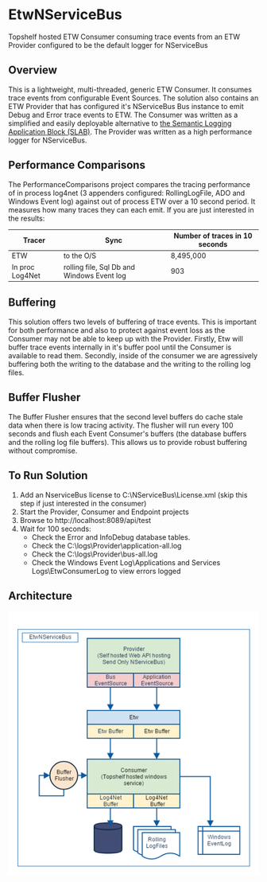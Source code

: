 # EtwNServiceBus

Topshelf hosted ETW Consumer consuming trace events from an ETW Provider configured to be the default logger for NServiceBus

## Overview

This is a lightweight, multi-threaded, generic ETW Consumer. It consumes trace events from configurable Event Sources. The solution also contains an ETW Provider that has configured it's NServiceBus Bus instance to emit Debug and Error trace events to ETW.
The Consumer was written as a simplified and easily deployable alternative to [the Semantic Logging Application Block (SLAB)](https://msdn.microsoft.com/en-us/library/dn440729(v=pandp.60).aspx). The Provider was written as a high performance logger for NServiceBus.

## Performance Comparisons

The PerformanceComparisons project compares the tracing performance of in process log4net (3 appenders configured: RollingLogFile, ADO and Windows Event log) against out of process ETW over a 10 second period.  It measures how many traces they can each emit.  If you are just interested in the results:

| Tracer            | Sync                                        | Number of traces in 10 seconds |
| ----------------- | --------------------------------------------|--------------------------------|
| ETW               | to the O/S                                  |8,495,000                       |
| In proc Log4Net   | rolling file, Sql Db and Windows Event log  |      903                       |                                  |

## Buffering

This solution offers two levels of buffering of trace events. This is important for both performance and also to protect against event loss as the Consumer may not be able to keep up with the Provider.  Firstly, Etw will buffer trace events internally in it's buffer pool until the Consumer is available to read them.  Secondly, inside of the consumer we are agressively buffering both the writing to the database and the writing to the rolling log files.

## Buffer Flusher

The Buffer Flusher ensures that the second level buffers do cache stale data when there is low tracing activity.  The flusher will run every 100 seconds and flush each Event Consumer's buffers (the database buffers and the rolling log file buffers).  This allows us to provide robust buffering without compromise. 

## To Run Solution

1. Add an NserviceBus license to C:\NServiceBus\License.xml (skip this step if just interested in the consumer)
2. Start the Provider, Consumer and Endpoint projects
3. Browse to http://localhost:8089/api/test
4. Wait for 100 seconds: 
    + Check the Error and InfoDebug database tables. 
    + Check the C:\logs\Provider\application-all.log
    + Check the C:\logs\Provider\bus-all.log
    + Check the Windows Event Log\Applications and Services Logs\EtwConsumerLog to view errors logged

## Architecture

![Image of Architecture](https://github.com/seantarogers/EtwNServiceBus/blob/master/EtwNServiceBusArchitecture.png)
